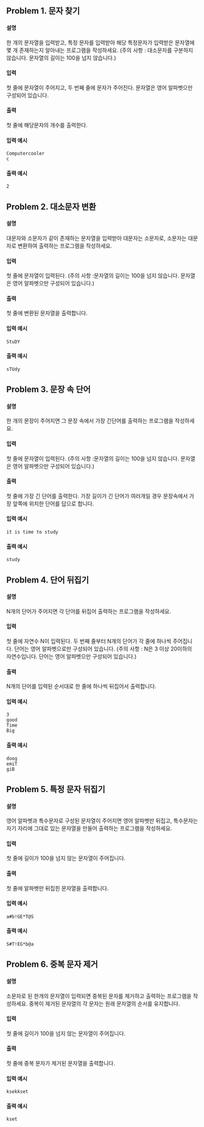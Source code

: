 ## Problem 1. 문자 찾기
#### 설명
한 개의 문자열을 입력받고, 특정 문자를 입력받아 해당 특정문자가 
입력받은 문자열에 몇 개 존재하는지 알아내는 프로그램을 작성하세요.
(주의 사항 : 대소문자를 구분하지 않습니다. 문자열의 길이는 100을 넘지 않습니다.)

#### 입력
첫 줄에 문자열이 주어지고, 두 번째 줄에 문자가 주어진다.
문자열은 영어 알파벳으만 구성되어 있습니다.

#### 출력
첫 줄에 해당문자의 개수를 출력한다.

#### 입력 예시
```
Computercooler
c
```
#### 출력 예시
```
2
```

## Problem 2. 대소문자 변환
#### 설명
대문자와 소문자가 같이 존재하는 문자열을 입력받아 대문자는 소문자로,
소문자는 대문자로 변환하여 출력하는 프로그램을 작성하세요.

#### 입력
첫 줄에 문자열이 입력된다.
(주의 사항 :문자열의 길이는 100을 넘지 않습니다. 문자열은 영어 알파벳으만 구성되어 있습니다.)

#### 출력
첫 줄에 변환된 문자열을 출력합니다.

#### 입력 예시
```
StuDY
```
#### 출력 예시
```
sTUdy
```

## Problem 3. 문장 속 단어
#### 설명
한 개의 문장이 주어지면 그 문장 속에서 가장 긴단어를 출력하는 프로그램을 작성하세요.

#### 입력
첫 줄에 문자열이 입력된다.
(주의 사항 :문자열의 길이는 100을 넘지 않습니다. 문자열은 영어 알파벳으만 구성되어 있습니다.)

#### 출력
첫 줄에 가장 긴 단어를 출력한다. 가장 길이가 긴 단어가 여러개일 경우 문장속에서
가장 앞쪽에 위치한 단어를 답으로 합니다.

#### 입력 예시
```
it is time to study
```
#### 출력 예시
```
study
```

## Problem 4. 단어 뒤집기
#### 설명
N개의 단어가 주어지면 각 단어를 뒤집어 출력하는 프로그램을 작성하세요.

#### 입력
첫 줄에 자연수 N이 입력된다.
두 번째 줄부터 N개의 단어가 각 줄에 하나씩 주어집니다. 단어는 영어 알파벳으로만 구성되어 있습니다.
(주의 사항 : N은 3 이상 20이하의 자연수입니다. 단어는 영어 알파벳으만 구성되어 있습니다.)

#### 출력
N개의 단어를 입력된 순서대로 한 줄에 하나씩 뒤집어서 출력합니다.

#### 입력 예시
```
3
good
Time
Big
```
#### 출력 예시
```
doog
emiT
giB
```

## Problem 5. 특정 문자 뒤집기
#### 설명
영어 알파벳과 특수문자로 구성된 문자열이 주어지면 영어 알파벳만 뒤집고, 특수문자는 자기 자리에
그대로 있는 문자열을 만들어 출력하는 프로그램을 작성하세요.

#### 입력
첫 줄에 길이가 100을 넘지 않는 문자열이 주어집니다.

#### 출력
첫 줄에 알파벳만 뒤집힌 문자열을 출력합니다.

#### 입력 예시
```
a#b!GE*T@S
```
#### 출력 예시
```
S#T!EG*b@a
```

## Problem 6. 중복 문자 제거
#### 설명
소문자로 된 한개의 문자열이 입력되면 중복된 문자를 제거하고 출력하는 프로그램을 작성하세요.
중복이 제거된 문자열의 각 문자는 원래 문자열의 순서를 유지합니다.

#### 입력
첫 줄에 길이가 100을 넘지 않는 문자열이 주어집니다.

#### 출력
첫 줄에 중복 문자가 제거된 문자열을 출력합니다.

#### 입력 예시
```
ksekkset
```
#### 출력 예시
```
kset
```
